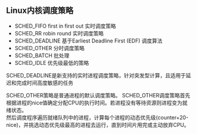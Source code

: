 ## Linux内核调度策略
- SCHED_FIFO
    first in first out 实时调度策略
- SCHED_RR
    robin round 实时调度策略
- SCHED_DEADLINE
    基于Earliest Deadline First (EDF) 调度算法
- SCHED_OTHER
    分时调度策略
- SCHED_BATCH
    批处理
- SCHED_IDLE
    优先级最低的策略

SCHED_DEADLINE是新支持的实时进程调度策略，针对突发型计算，且适用于延迟和完成时间高度敏感的任务   

SCHED_OTHER策略是普通进程的默认调度策略。 SCHED_OTHER调度策略首先根据进程的nice值确定分配CPU的执行时间。若进程没有等待资源则进程变为就绪状态。  
然后调度程序遍历就绪队列中的进程，计算每个进程的动态优先级(counter+20-nice)，并挑选动态优先级最高的进程去运行，直到时间片用完或主动放弃CPU。  



